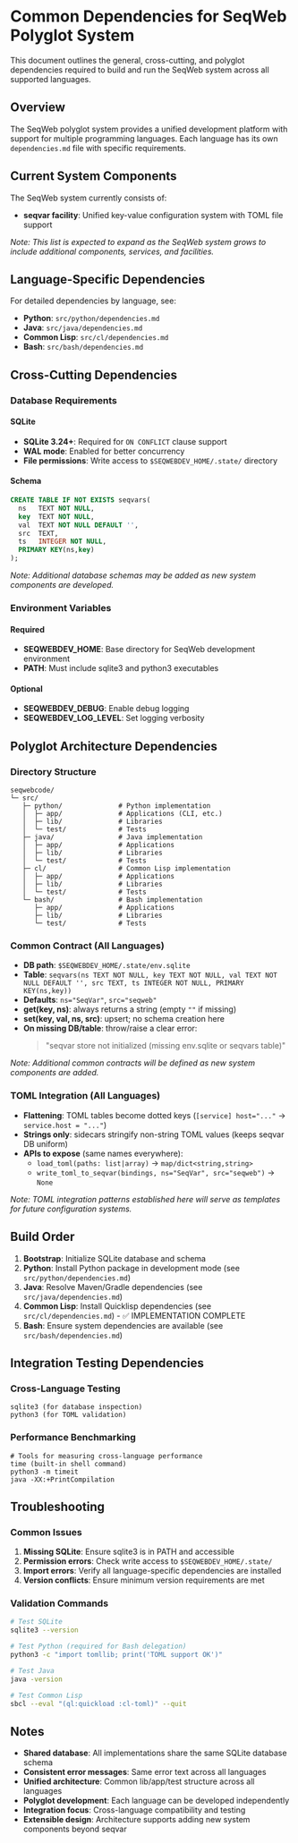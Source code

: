 # Common Dependencies for SeqWeb Polyglot System

This document outlines the general, cross-cutting, and polyglot dependencies required to build and run the SeqWeb system across all supported languages.

## Overview

The SeqWeb polyglot system provides a unified development platform with support for multiple programming languages. Each language has its own `dependencies.md` file with specific requirements.

## Current System Components

The SeqWeb system currently consists of:

- **seqvar facility**: Unified key-value configuration system with TOML file support

*Note: This list is expected to expand as the SeqWeb system grows to include additional components, services, and facilities.*

## Language-Specific Dependencies

For detailed dependencies by language, see:
- **Python**: `src/python/dependencies.md`
- **Java**: `src/java/dependencies.md`
- **Common Lisp**: `src/cl/dependencies.md`
- **Bash**: `src/bash/dependencies.md`

## Cross-Cutting Dependencies

### Database Requirements

#### SQLite
- **SQLite 3.24+**: Required for `ON CONFLICT` clause support
- **WAL mode**: Enabled for better concurrency
- **File permissions**: Write access to `$SEQWEBDEV_HOME/.state/` directory

#### Schema
```sql
CREATE TABLE IF NOT EXISTS seqvars(
  ns   TEXT NOT NULL,
  key  TEXT NOT NULL,
  val  TEXT NOT NULL DEFAULT '',
  src  TEXT,
  ts   INTEGER NOT NULL,
  PRIMARY KEY(ns,key)
);
```

*Note: Additional database schemas may be added as new system components are developed.*

### Environment Variables

#### Required
- **SEQWEBDEV_HOME**: Base directory for SeqWeb development environment
- **PATH**: Must include sqlite3 and python3 executables

#### Optional
- **SEQWEBDEV_DEBUG**: Enable debug logging
- **SEQWEBDEV_LOG_LEVEL**: Set logging verbosity

## Polyglot Architecture Dependencies

### Directory Structure
```
seqwebcode/
└─ src/
   ├─ python/              # Python implementation
   │  ├─ app/              # Applications (CLI, etc.)
   │  ├─ lib/              # Libraries
   │  └─ test/             # Tests
   ├─ java/                # Java implementation
   │  ├─ app/              # Applications
   │  ├─ lib/              # Libraries
   │  └─ test/             # Tests
   ├─ cl/                  # Common Lisp implementation
   │  ├─ app/              # Applications
   │  ├─ lib/              # Libraries
   │  └─ test/             # Tests
   └─ bash/                # Bash implementation
      ├─ app/              # Applications
      ├─ lib/              # Libraries
      └─ test/             # Tests
```

### Common Contract (All Languages)
- **DB path**: `$SEQWEBDEV_HOME/.state/env.sqlite`
- **Table**: `seqvars(ns TEXT NOT NULL, key TEXT NOT NULL, val TEXT NOT NULL DEFAULT '', src TEXT, ts INTEGER NOT NULL, PRIMARY KEY(ns,key))`
- **Defaults**: `ns="SeqVar"`, `src="seqweb"`
- **get(key, ns)**: always returns a string (empty `""` if missing)
- **set(key, val, ns, src)**: upsert; no schema creation here
- **On missing DB/table**: throw/raise a clear error:
  > "seqvar store not initialized (missing env.sqlite or seqvars table)"

*Note: Additional common contracts will be defined as new system components are added.*

### TOML Integration (All Languages)
- **Flattening**: TOML tables become dotted keys (`[service] host="..."` → `service.host = "..."`)
- **Strings only**: sidecars stringify non-string TOML values (keeps seqvar DB uniform)
- **APIs to expose** (same names everywhere):
  - `load_toml(paths: list|array)` → `map/dict<string,string>`
  - `write_toml_to_seqvar(bindings, ns="SeqVar", src="seqweb")` → `None`

*Note: TOML integration patterns established here will serve as templates for future configuration systems.*

## Build Order

1. **Bootstrap**: Initialize SQLite database and schema
2. **Python**: Install Python package in development mode (see `src/python/dependencies.md`)
3. **Java**: Resolve Maven/Gradle dependencies (see `src/java/dependencies.md`)
4. **Common Lisp**: Install Quicklisp dependencies (see `src/cl/dependencies.md`) - ✅ IMPLEMENTATION COMPLETE
5. **Bash**: Ensure system dependencies are available (see `src/bash/dependencies.md`)

## Integration Testing Dependencies

### Cross-Language Testing
```
sqlite3 (for database inspection)
python3 (for TOML validation)
```

### Performance Benchmarking
```
# Tools for measuring cross-language performance
time (built-in shell command)
python3 -m timeit
java -XX:+PrintCompilation
```

## Troubleshooting

### Common Issues
1. **Missing SQLite**: Ensure sqlite3 is in PATH and accessible
2. **Permission errors**: Check write access to `$SEQWEBDEV_HOME/.state/`
3. **Import errors**: Verify all language-specific dependencies are installed
4. **Version conflicts**: Ensure minimum version requirements are met

### Validation Commands
```bash
# Test SQLite
sqlite3 --version

# Test Python (required for Bash delegation)
python3 -c "import tomllib; print('TOML support OK')"

# Test Java
java -version

# Test Common Lisp
sbcl --eval "(ql:quickload :cl-toml)" --quit
```

## Notes

- **Shared database**: All implementations share the same SQLite database schema
- **Consistent error messages**: Same error text across all languages
- **Unified architecture**: Common lib/app/test structure across all languages
- **Polyglot development**: Each language can be developed independently
- **Integration focus**: Cross-language compatibility and testing
- **Extensible design**: Architecture supports adding new system components beyond seqvar
